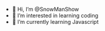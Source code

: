 - 👋 Hi, I’m @SnowManShow
- 👀 I’m interested in learning coding
- 🌱 I’m currently learning Javascript


<!---
SnowManShow/SnowManShow is a ✨ special ✨ repository because its `README.md` (this file) appears on your GitHub profile.
You can click the Preview link to take a look at your changes.
--->
